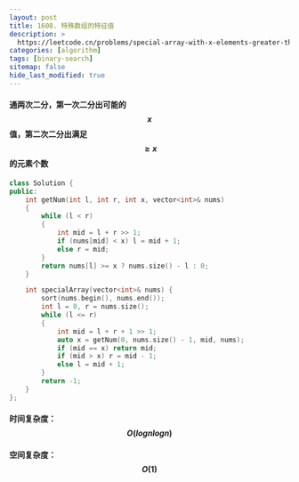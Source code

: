 ```yaml
---
layout: post
title: 1608. 特殊数组的特征值
description: >
  https://leetcode.cn/problems/special-array-with-x-elements-greater-than-or-equal-x/
categories: [algorithm]
tags: [binary-search]
sitemap: false
hide_last_modified: true
---
```


#### 通两次二分，第一次二分出可能的$$x$$值，第二次二分出满足 $$\geqslant x$$的元素个数

```c++
class Solution {
public:
    int getNum(int l, int r, int x, vector<int>& nums)
    {
        while (l < r)
        {
            int mid = l + r >> 1;
            if (nums[mid] < x) l = mid + 1;
            else r = mid; 
        }
        return nums[l] >= x ? nums.size() - l : 0;
    }

    int specialArray(vector<int>& nums) {
        sort(nums.begin(), nums.end());
        int l = 0, r = nums.size();
        while (l <= r)
        {
            int mid = l + r + 1 >> 1;
            auto x = getNum(0, nums.size() - 1, mid, nums);
            if (mid == x) return mid;
            if (mid > x) r = mid - 1;
            else l = mid + 1;
        }
        return -1;
    }
};
```

#### 时间复杂度：$$ O(lognlogn) $$ 

#### 空间复杂度：$$ O(1) $$